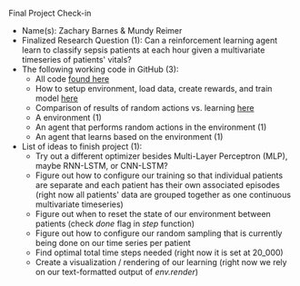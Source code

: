 Final Project Check-in 

- Name(s): Zachary Barnes & Mundy Reimer 
- Finalized Research Question (1): Can a reinforcement learning agent learn to classify sepsis patients at each hour given a multivariate timeseries of patients' vitals?
- The following working code in GitHub (3): 
    * All code [found here](https://github.com/zs-barnes/RL-Sepsis-Prediction)
    * How to setup environment, load data, create rewards, and train model [here](https://github.com/zs-barnes/RL-Sepsis-Prediction/blob/master/README.md)
    * Comparison of results of random actions vs. learning [here](https://github.com/zs-barnes/RL-Sepsis-Prediction/blob/master/gym_env_w_random.ipynb)
    - A environment (1)  
    - An agent that performs random actions in the environment (1) 
    - An agent that learns based on the environment (1)
- List of ideas to finish project (1):
    * Try out a different optimizer besides Multi-Layer Perceptron (MLP), maybe RNN-LSTM, or CNN-LSTM?
    * Figure out how to configure our training so that individual patients are separate and each patient has their own associated episodes (right now all patients' data are grouped together as one continuous multivariate timeseries)
    * Figure out when to reset the state of our environment between patients (check *done* flag in *step* function)
    * Figure out how to configure our random sampling that is currently being done on our time series per patient
    * Find optimal total time steps needed (right now it is set at 20_000)
    * Create a visualization / rendering of our learning (right now we rely on our text-formatted output of *env.render*)
    
